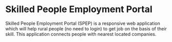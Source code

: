 # Skilled People Employment Portal

Skilled People Employment Portal (SPEP) is a responsive web application which will help rural people (no need to login) to get job on the basis of their skill. This application connects people with nearest located companies.
